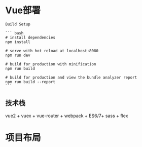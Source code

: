 # Vue部署

 	Build Setup
	
	``` bash
	# install dependencies
	npm install
	
	# serve with hot reload at localhost:8080
	npm run dev
	
	# build for production with minification
	npm run build
	
	# build for production and view the bundle analyzer report
	npm run build --report
	```


## 技术栈

vue2 + vuex + vue-router + webpack + ES6/7+ sass + flex 


# 项目布局

```

```